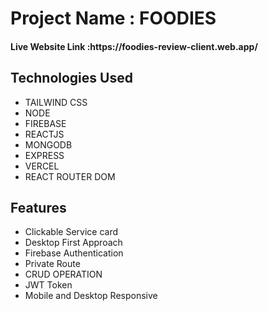 <h1>Project Name : FOODIES</h1>

<h4>Live Website Link :https://foodies-review-client.web.app/ </h4>

<h2>Technologies Used</h2>
<ul>
<li>TAILWIND CSS</li>
<li> NODE</li>
<li>FIREBASE</li>
<li>REACTJS</li>
<li>MONGODB</li>
<li>EXPRESS</li>
<li>VERCEL</li>
<li>REACT ROUTER DOM</li>
</ul>

<h2>Features</h2>
<ul>
<li>Clickable Service card</li>
<li>Desktop First Approach</li>
<li>Firebase Authentication</li>
<li>Private Route</li>
<li>CRUD OPERATION</li>
<li>JWT Token</li>
<li>Mobile and Desktop Responsive</li>
</ul>
